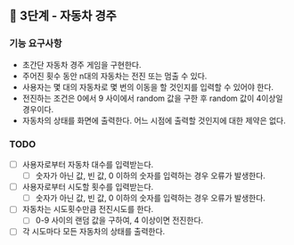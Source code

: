 ## 🚀 3단계 - 자동차 경주

### 기능 요구사항
- 초간단 자동차 경주 게임을 구현한다.
- 주어진 횟수 동안 n대의 자동차는 전진 또는 멈출 수 있다.
- 사용자는 몇 대의 자동차로 몇 번의 이동을 할 것인지를 입력할 수 있어야 한다.
- 전진하는 조건은 0에서 9 사이에서 random 값을 구한 후 random 값이 4이상일 경우이다.
- 자동차의 상태를 화면에 출력한다. 어느 시점에 출력할 것인지에 대한 제약은 없다.

### TODO
- [ ] 사용자로부터 자동차 대수를 입력받는다.
  - [ ] 숫자가 아닌 값, 빈 값, 0 이하의 숫자를 입력하는 경우 오류가 발생한다.
- [ ] 사용자로부터 시도할 횟수를 입력받는다.
  - [ ] 숫자가 아닌 값, 빈 값, 0 이하의 숫자를 입력하는 경우 오류가 발생한다.
- [ ] 자동차는 시도횟수만큼 전진시도를 한다.
  - [ ] 0-9 사이의 랜덤 값을 구하여, 4 이상이면 전진한다.
- [ ] 각 시도마다 모든 자동차의 상태를 출력한다.